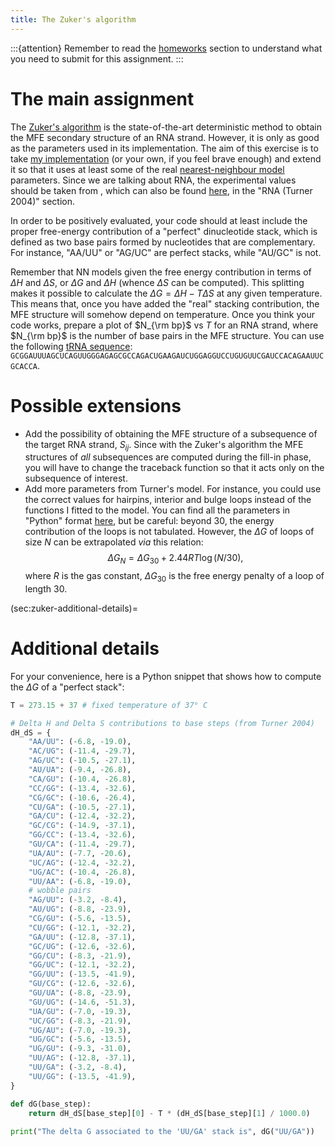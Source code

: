 ```yaml
---
title: The Zuker's algorithm
---
```


:::{attention}
Remember to read the [homeworks](#sec:homeworks) section to understand what you need to submit for this assignment.
::: 

# The main assignment

The [Zuker's algorithm](#sec:zuker) is the state-of-the-art deterministic method to obtain the MFE secondary structure of an RNA strand. However, it is only as good as the parameters used in its implementation. The aim of this exercise is to take [my implementation](../notebooks/RNA_folding.ipynb) (or your own, if you feel brave enough) and extend it so that it uses at least some of the real [nearest-neighbour model](#sec:NN_models) parameters. Since we are talking about RNA, the experimental values should be taken from [](doi:10.1093/nar/gkl472), which can also be found [here](https://rna.urmc.rochester.edu/NNDB/), in the "RNA (Turner 2004)" section.

In order to be positively evaluated, your code should at least include the proper free-energy contribution of a "perfect" dinucleotide stack, which is defined as two base pairs formed by nucleotides that are complementary. For instance, "AA/UU" or "AG/UC" are perfect stacks, while "AU/GC" is not.

Remember that NN models given the free energy contribution in terms of $\Delta H$ and $\Delta S$, or $\Delta G$ and $\Delta H$ (whence $\Delta S$ can be computed). This splitting makes it possible to calculate the $\Delta G = \Delta H - T \Delta S$ at any given temperature. This means that, once you have added the "real" stacking contribution, the MFE structure will somehow depend on temperature. Once you think your code works, prepare a plot of $N_{\rm bp}$ vs $T$ for an RNA strand, where $N_{\rm bp}$ is the number of base pairs in the MFE structure. You can use the following [tRNA sequence](https://www.rcsb.org/structure/1I9V): `GCGGAUUUAGCUCAGUUGGGAGAGCGCCAGACUGAAGAUCUGGAGGUCCUGUGUUCGAUCCACAGAAUUCGCACCA`.

# Possible extensions

* Add the possibility of obtaining the MFE structure of a subsequence of the target RNA strand, $S_{ij}$. Since with the Zuker's algorithm the MFE structures of *all* subsequences are computed during the fill-in phase, you will have to change the traceback function so that it acts only on the subsequence of interest.
* Add more parameters from Turner's model. For instance, you could use the correct values for hairpins, interior and bulge loops instead of the functions I fitted to the model. You can find all the parameters in "Python" format [here](https://github.com/Lattice-Automation/seqfold/blob/main/seqfold/rna.py), but be careful: beyond 30, the energy contribution of the loops is not tabulated. However, the $\Delta G$ of loops of size $N$ can be extrapolated *via* this relation:
$$
\Delta G_N = \Delta G_{30} + 2.44 R T \log(N / 30),
$$
where $R$ is the gas constant, $\Delta G_{30}$ is the free energy penalty of a loop of length $30$.

(sec:zuker-additional-details)=
# Additional details

For your convenience, here is a Python snippet that shows how to compute the $\Delta G$ of a "perfect stack":

```python
T = 273.15 + 37 # fixed temperature of 37° C

# Delta H and Delta S contributions to base steps (from Turner 2004)
dH_dS = {
    "AA/UU": (-6.8, -19.0),
    "AC/UG": (-11.4, -29.7),
    "AG/UC": (-10.5, -27.1),
    "AU/UA": (-9.4, -26.8),
    "CA/GU": (-10.4, -26.8),
    "CC/GG": (-13.4, -32.6),
    "CG/GC": (-10.6, -26.4),
    "CU/GA": (-10.5, -27.1),
    "GA/CU": (-12.4, -32.2),
    "GC/CG": (-14.9, -37.1),
    "GG/CC": (-13.4, -32.6),
    "GU/CA": (-11.4, -29.7),
    "UA/AU": (-7.7, -20.6),
    "UC/AG": (-12.4, -32.2),
    "UG/AC": (-10.4, -26.8),
    "UU/AA": (-6.8, -19.0),
    # wobble pairs
    "AG/UU": (-3.2, -8.4),
    "AU/UG": (-8.8, -23.9),
    "CG/GU": (-5.6, -13.5),
    "CU/GG": (-12.1, -32.2),
    "GA/UU": (-12.8, -37.1),
    "GC/UG": (-12.6, -32.6),
    "GG/CU": (-8.3, -21.9),
    "GG/UC": (-12.1, -32.2),
    "GG/UU": (-13.5, -41.9),
    "GU/CG": (-12.6, -32.6),
    "GU/UA": (-8.8, -23.9),
    "GU/UG": (-14.6, -51.3),
    "UA/GU": (-7.0, -19.3),
    "UC/GG": (-8.3, -21.9),
    "UG/AU": (-7.0, -19.3),
    "UG/GC": (-5.6, -13.5),
    "UG/GU": (-9.3, -31.0),
    "UU/AG": (-12.8, -37.1),
    "UU/GA": (-3.2, -8.4),
    "UU/GG": (-13.5, -41.9),
}

def dG(base_step):
    return dH_dS[base_step][0] - T * (dH_dS[base_step][1] / 1000.0)
    
print("The delta G associated to the 'UU/GA' stack is", dG("UU/GA"))
```
